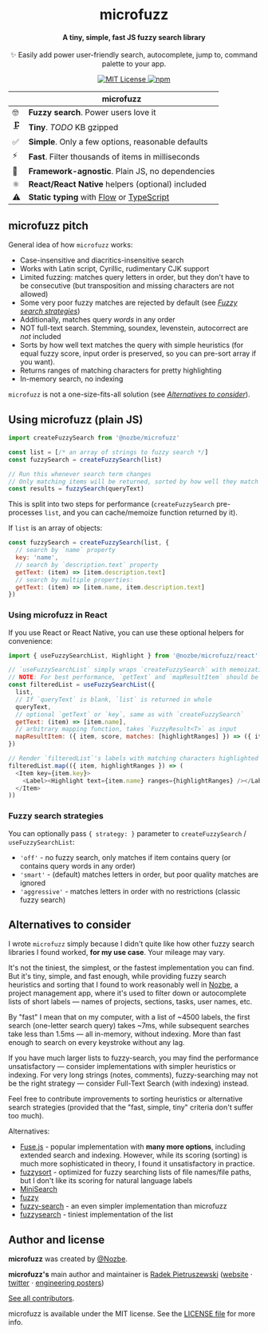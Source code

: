 <h1 align="center">
  microfuzz
</h1>

<h4 align="center">
  A tiny, simple, fast JS fuzzy search library
</h4>

<p align="center">
  ✨ Easily add power user-friendly search, autocomplete, jump to, command palette to your app.
</p>

<p align="center">
  <a href="https://github.com/Nozbe/microfuzz/blob/master/LICENSE">
    <img src="https://img.shields.io/badge/License-MIT-blue.svg" alt="MIT License"/>
  </a>

  <a href="https://www.npmjs.com/package/@nozbe/microfuzz">
    <img src="https://img.shields.io/npm/v/@nozbe/microfuzz.svg" alt="npm"/>
  </a>
</p>

|   | microfuzz |
| - | ------------ |
| 🤓 | **Fuzzy search**. Power users love it |
| 🗜️ | **Tiny**. _TODO_ KB gzipped |
| ✅ | **Simple**. Only a few options, reasonable defaults |
| ⚡️ | **Fast**. Filter thousands of items in milliseconds |
| 🧰 | **Framework-agnostic**. Plain JS, no dependencies |
| ⚛️ | **React/React Native** helpers (optional) included |
| ⚠️ | **Static typing** with [Flow](https://flow.org) or [TypeScript](https://typescriptlang.org) |

## microfuzz pitch

General idea of how `microfuzz` works:

- Case-insensitive and diacritics-insensitive search
- Works with Latin script, Cyrillic, rudimentary CJK support
- Limited fuzzing: matches query letters in order, but they don't have to be consecutive
  (but transposition and missing characters are not allowed)
- Some very poor fuzzy matches are rejected by default (see [_Fuzzy search strategies_](#fuzzy-search-strategies))
- Additionally, matches query _words_ in any order
- NOT full-text search. Stemming, soundex, levenstein, autocorrect are _not_ included
- Sorts by how well text matches the query with simple heuristics (for equal fuzzy score, input
  order is preserved, so you can pre-sort array if you want).
- Returns ranges of matching characters for pretty highlighting
- In-memory search, no indexing

`microfuzz` is not a one-size-fits-all solution (see [_Alternatives to consider_](#alternatives-to-consider)).

## Using microfuzz (plain JS)

```js
import createFuzzySearch from '@nozbe/microfuzz'

const list = [/* an array of strings to fuzzy search */]
const fuzzySearch = createFuzzySearch(list)

// Run this whenever search term changes
// Only matching items will be returned, sorted by how well they match `queryText`
const results = fuzzySearch(queryText)
```

This is split into two steps for performance (`createFuzzySearch` pre-processes `list`, and you can cache/memoize function returned by it).

If `list` is an array of objects:

```js
const fuzzySearch = createFuzzySearch(list, {
  // search by `name` property
  key: 'name',
  // search by `description.text` property
  getText: (item) => [item.description.text]
  // search by multiple properties:
  getText: (item) => [item.name, item.description.text]
})
```

### Using microfuzz in React

If you use React or React Native, you can use these optional helpers for convenience:

```js
import { useFuzzySearchList, Highlight } from '@nozbe/microfuzz/react'

// `useFuzzySearchList` simply wraps `createFuzzySearch` with memoization built in
// NOTE: For best performance, `getText` and `mapResultItem` should be memoized by user
const filteredList = useFuzzySearchList({
  list,
  // If `queryText` is blank, `list` is returned in whole
  queryText,
  // optional `getText` or `key`, same as with `createFuzzySearch`
  getText: (item) => [item.name],
  // arbitrary mapping function, takes `FuzzyResult<T>` as input
  mapResultItem: ({ item, score, matches: [highlightRanges] }) => ({ item, highlightRanges })
})

// Render `filteredList`'s labels with matching characters highlighted
filteredList.map(({ item, highlightRanges }) => (
  <Item key={item.key}>
    <Label><Highlight text={item.name} ranges={highlightRanges} /></Label>
  </Item>
))
```

### Fuzzy search strategies

You can optionally pass `{ strategy: }` parameter to `createFuzzySearch` / `useFuzzySearchList`:

- `'off'`        - no fuzzy search, only matches if item contains query (or contains query words in any order)
- `'smart'`      - (default) matches letters in order, but poor quality matches are ignored
- `'aggressive'` - matches letters in order with no restrictions (classic fuzzy search)

## Alternatives to consider

I wrote `microfuzz` simply because I didn't quite like how other fuzzy search libraries I found worked, **for my use case**. Your mileage may vary.

It's not the tiniest, the simplest, or the fastest implementation you can find. But it's tiny, simple, and fast enough, while providing fuzzy search heuristics and sorting that I found to work reasonably well in [Nozbe](https://nozbe.com), a project management app, where it's used to filter down or autocomplete lists of short labels — names of projects, sections, tasks, user names, etc.

By "fast" I mean that on my computer, with a list of ~4500 labels, the first search (one-letter search query) takes ~7ms, while subsequent searches take less than 1.5ms — all in-memory, without indexing. More than fast enough to search on every keystroke without any lag.

If you have much larger lists to fuzzy-search, you may find the performance unsatisfactory — consider implementations with simpler heuristics or indexing. For very long strings (notes, comments), fuzzy-searching may not be the right strategy — consider Full-Text Search (with indexing) instead.

Feel free to contribute improvements to sorting heuristics or alternative search strategies (provided that the "fast, simple, tiny" criteria don't suffer too much).

Alternatives:

- [Fuse.js](https://github.com/krisk/Fuse) - popular implementation with **many more options**, including extended search and indexing. However, while its scoring (sorting) is much more sophisticated in theory, I found it unsatisfactory in practice.
- [fuzzysort](https://github.com/farzher/fuzzysort) - optimized for fuzzy searching lists of file names/file paths, but I don't like its scoring for natural language labels
- [MiniSearch](https://www.npmjs.com/package/minisearch)
- [fuzzy](https://github.com/mattyork/fuzzy)
- [fuzzy-search](https://github.com/wouterrutgers/fuzzy-search) - an even simpler implementation than microfuzz
- [fuzzysearch](https://github.com/bevacqua/fuzzysearch) - tiniest implementation of the list

## Author and license

**microfuzz** was created by [@Nozbe](https://github.com/Nozbe).

**microfuzz's** main author and maintainer is [Radek Pietruszewski](https://github.com/radex) ([website](https://radex.io) ⋅ [twitter](https://twitter.com/radexp) ⋅ [engineering posters](https://beamvalley.com))

[See all contributors](https://github.com/Nozbe/microfuzz/graphs/contributors).

microfuzz is available under the MIT license. See the [LICENSE file](https://github.com/Nozbe/microfuzz/LICENSE) for more info.
